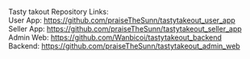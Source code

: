 Tasty takout Repository Links:  </br>
User App: https://github.com/praiseTheSunn/tastytakeout_user_app  </br>
Seller App: https://github.com/praiseTheSunn/tastytakeout_seller_app  </br>
Admin Web: https://github.com/Wanbicoi/tastytakeout_backend  </br>
Backend: https://github.com/praiseTheSunn/tastytakeout_admin_web

